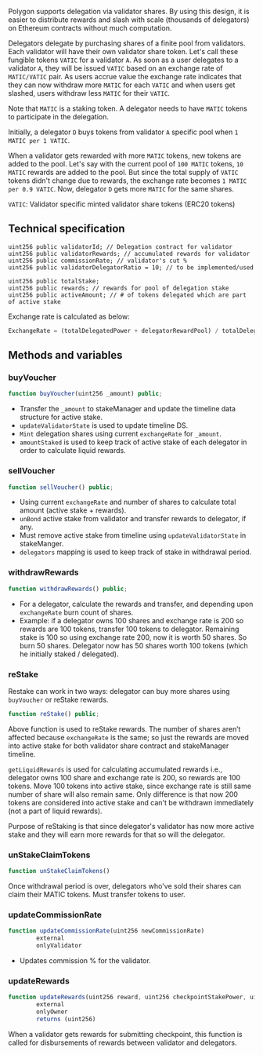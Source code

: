 Polygon supports delegation via validator shares. By using this design, it is easier to distribute rewards and slash with scale (thousands of delegators) on Ethereum contracts without much computation.

Delegators delegate by purchasing shares of a finite pool from validators. Each validator will have their own validator share token. Let's call these fungible tokens `VATIC` for a validator `A`. As soon as a user delegates to a validator `A`, they will be issued `VATIC` based on an exchange rate of `MATIC/VATIC` pair. As users accrue value the exchange rate indicates that they can now withdraw more `MATIC` for each `VATIC` and when users get slashed, users withdraw less `MATIC` for their `VATIC`.

Note that `MATIC` is a staking token. A delegator needs to have `MATIC` tokens to participate in the delegation.

Initially, a delegator `D` buys tokens from validator `A` specific pool when `1 MATIC per 1 VATIC`.

When a validator gets rewarded with more `MATIC` tokens, new tokens are added to the pool. Let's say with the current pool of `100 MATIC` tokens, `10 MATIC` rewards are added to the pool. But since the total supply of `VATIC` tokens didn't change due to rewards, the exchange rate becomes `1 MATIC per 0.9 VATIC`. Now, delegator `D` gets more `MATIC` for the same shares.

`VATIC`: Validator specific minted validator share tokens (ERC20 tokens)

## Technical specification

```solidity
uint256 public validatorId; // Delegation contract for validator
uint256 public validatorRewards; // accumulated rewards for validator
uint256 public commissionRate; // validator's cut %
uint256 public validatorDelegatorRatio = 10; // to be implemented/used

uint256 public totalStake;
uint256 public rewards; // rewards for pool of delegation stake
uint256 public activeAmount; // # of tokens delegated which are part of active stake
```

Exchange rate is calculated as below:

```js
ExchangeRate = (totalDelegatedPower + delegatorRewardPool) / totalDelegatorShares
```

## Methods and variables

### buyVoucher

```js
function buyVoucher(uint256 _amount) public;
```

- Transfer the `_amount` to stakeManager and update the timeline data structure for active stake.
- `updateValidatorState` is used to update timeline DS.
- `Mint` delegation shares using current `exchangeRate` for `_amount`.
- `amountStaked` is used to keep track of active stake of each delegator in order to calculate liquid rewards.

### sellVoucher

```js
function sellVoucher() public;
```

- Using current `exchangeRate` and number of shares to calculate total amount (active stake + rewards).
- `unBond` active stake from validator and transfer rewards to delegator, if any.
- Must remove active stake from timeline using `updateValidatorState` in stakeManger.
- `delegators` mapping is used to keep track of stake in withdrawal period.

### withdrawRewards

```js
function withdrawRewards() public;
```

- For a delegator, calculate the rewards and transfer, and depending upon `exchangeRate` burn count of shares.
- Example: if a delegator owns 100 shares and exchange rate is 200 so rewards are 100 tokens, transfer 100 tokens to delegator. Remaining stake is 100 so using exchange rate 200, now it is worth 50 shares. So burn 50 shares. Delegator now has 50 shares worth 100 tokens (which he initially staked / delegated).

### reStake

Restake can work in two ways: delegator can buy more shares using `buyVoucher` or reStake rewards.

```js
function reStake() public;
```

Above function is used to reStake rewards. The number of shares aren’t affected because `exchangeRate` is the same; so just the rewards are moved into active stake for both validator share contract and stakeManager timeline.

`getLiquidRewards` is used for calculating accumulated rewards i.e., delegator owns 100 share and exchange rate is 200, so rewards are 100 tokens. Move 100 tokens into active stake, since exchange rate is still same number of share will also remain same. Only difference is that now 200 tokens are considered into active stake and can't be withdrawn immediately (not a part of liquid rewards).

Purpose of reStaking is that since delegator's validator has now more active stake and they will earn more rewards for that so will the delegator.

### unStakeClaimTokens

```js
function unStakeClaimTokens()
```

Once withdrawal period is over, delegators who've sold their shares can claim their MATIC tokens. Must transfer tokens to user.

### updateCommissionRate

```js
function updateCommissionRate(uint256 newCommissionRate)
        external
        onlyValidator
```

- Updates commission % for the validator.

### updateRewards

```js
function updateRewards(uint256 reward, uint256 checkpointStakePower, uint256 validatorStake)
        external
        onlyOwner
        returns (uint256)
```

When a validator gets rewards for submitting checkpoint, this function is called for disbursements of rewards between validator and delegators.
